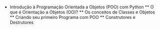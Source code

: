 * Introdução à Programação Orientada a Objetos (POO) com Python
    ** O que é Orientação a Objetos (OO)?
    ** Os conceitos de Classes e Objetos
    ** Criando seu primeiro Programa com POO
    ** Construtores e Destrutores